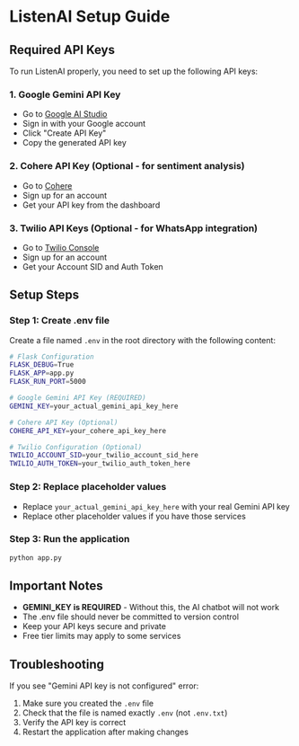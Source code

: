 # ListenAI Setup Guide

## Required API Keys

To run ListenAI properly, you need to set up the following API keys:

### 1. Google Gemini API Key
- Go to [Google AI Studio](https://makersuite.google.com/app/apikey)
- Sign in with your Google account
- Click "Create API Key"
- Copy the generated API key

### 2. Cohere API Key (Optional - for sentiment analysis)
- Go to [Cohere](https://cohere.ai/)
- Sign up for an account
- Get your API key from the dashboard

### 3. Twilio API Keys (Optional - for WhatsApp integration)
- Go to [Twilio Console](https://console.twilio.com/)
- Sign up for an account
- Get your Account SID and Auth Token

## Setup Steps

### Step 1: Create .env file
Create a file named `.env` in the root directory with the following content:

```bash
# Flask Configuration
FLASK_DEBUG=True
FLASK_APP=app.py
FLASK_RUN_PORT=5000

# Google Gemini API Key (REQUIRED)
GEMINI_KEY=your_actual_gemini_api_key_here

# Cohere API Key (Optional)
COHERE_API_KEY=your_cohere_api_key_here

# Twilio Configuration (Optional)
TWILIO_ACCOUNT_SID=your_twilio_account_sid_here
TWILIO_AUTH_TOKEN=your_twilio_auth_token_here
```

### Step 2: Replace placeholder values
- Replace `your_actual_gemini_api_key_here` with your real Gemini API key
- Replace other placeholder values if you have those services

### Step 3: Run the application
```bash
python app.py
```

## Important Notes

- **GEMINI_KEY is REQUIRED** - Without this, the AI chatbot will not work
- The .env file should never be committed to version control
- Keep your API keys secure and private
- Free tier limits may apply to some services

## Troubleshooting

If you see "Gemini API key is not configured" error:
1. Make sure you created the `.env` file
2. Check that the file is named exactly `.env` (not `.env.txt`)
3. Verify the API key is correct
4. Restart the application after making changes
